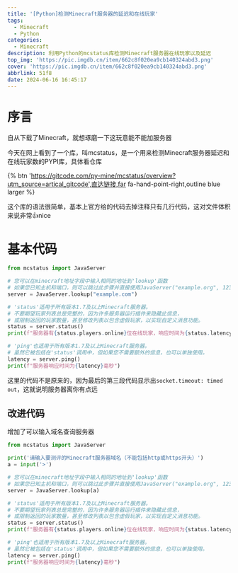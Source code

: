 ```yaml
---
title: '[Python]检测Minecraft服务器的延迟和在线玩家'
tags:
  - Minecraft
  - Python
categories:
  - Minecraft
description: 利用Python的mcstatus库检测Minecraft服务器在线玩家以及延迟
top_img: 'https://pic.imgdb.cn/item/662c8f020ea9cb140324abd3.png'
cover: 'https://pic.imgdb.cn/item/662c8f020ea9cb140324abd3.png'
abbrlink: 51f8
date: 2024-06-16 16:45:17
---
```


# 序言

自从下载了Minecraft，就想琢磨一下这玩意能不能加服务器

今天在网上看到了一个库，叫mcstatus，是一个用来检测Minecraft服务器延迟和在线玩家数的PYPI库，具体看仓库

{% btn 'https://gitcode.com/py-mine/mcstatus/overview?utm_source=artical_gitcode',直达链接,far fa-hand-point-right,outline blue larger %}

这个库的语法很简单，基本上官方给的代码去掉注释只有几行代码，这对文件体积来说非常👍nice

# 基本代码

```python
from mcstatus import JavaServer

# 您可以在minecraft地址字段中输入相同的地址到'lookup'函数
# 如果您已知主机和端口，则可以跳过此步骤并直接使用JavaServer("example.org", 1234)
server = JavaServer.lookup("example.com")

# 'status'适用于所有版本1.7及以上Minecraft服务器。
# 不要期望玩家列表总是完整的，因为许多服务器运行插件来隐藏此信息，
# 或限制返回的玩家数量，甚至修改列表以包含虚假玩家，以实现自定义消息功能。
status = server.status()
print(f"服务器有{status.players.online}位在线玩家，响应时间为{status.latency}毫秒")

# 'ping'也适用于所有版本1.7及以上Minecraft服务器。
# 虽然它被包括在'status'调用中，但如果您不需要额外的信息，也可以单独使用。
latency = server.ping()
print(f"服务器响应时间为{latency}毫秒")
```

这里的代码不是原来的，因为最后的第三段代码显示出`socket.timeout: timed out`，这就说明服务器离你有点远

## 改进代码

增加了可以输入域名查询服务器

```python
from mcstatus import JavaServer

print('请输入要测评的Minecraft服务器域名（不能包括http或https开头）')
a = input('>')

# 您可以在minecraft地址字段中输入相同的地址到'lookup'函数
# 如果您已知主机和端口，则可以跳过此步骤并直接使用JavaServer("example.org", 1234)
server = JavaServer.lookup(a)

# 'status'适用于所有版本1.7及以上Minecraft服务器。
# 不要期望玩家列表总是完整的，因为许多服务器运行插件来隐藏此信息，
# 或限制返回的玩家数量，甚至修改列表以包含虚假玩家，以实现自定义消息功能。
status = server.status()
print(f"服务器有{status.players.online}位在线玩家，响应时间为{status.latency}毫秒")

# 'ping'也适用于所有版本1.7及以上Minecraft服务器。
# 虽然它被包括在'status'调用中，但如果您不需要额外的信息，也可以单独使用。
latency = server.ping()
print(f"服务器响应时间为{latency}毫秒")
```